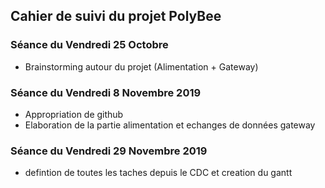 
<h2> Cahier de suivi du projet PolyBee </h2>

<h3>Séance du Vendredi 25 Octobre </h3>

- Brainstorming autour du projet (Alimentation + Gateway)

<h3>Séance du Vendredi 8 Novembre 2019 </h3>

- Appropriation de github
- Elaboration de la partie alimentation et echanges de données gateway 



<h3>Séance du Vendredi 29 Novembre 2019 </h3>

- defintion de toutes les taches depuis le CDC et creation du gantt
